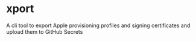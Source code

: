 # xport
A cli tool to export Apple provisioning profiles and signing certificates and upload them to GitHub Secrets
